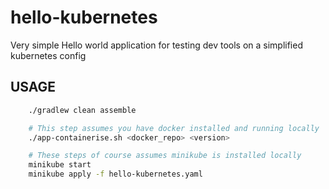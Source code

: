 # hello-kubernetes
Very simple Hello world application for testing dev tools on a simplified kubernetes config

## USAGE

```bash
    ./gradlew clean assemble

    # This step assumes you have docker installed and running locally
    ./app-containerise.sh <docker_repo> <version>

    # These steps of course assumes minikube is installed locally
    minikube start
    minikube apply -f hello-kubernetes.yaml
```